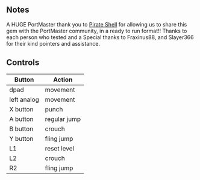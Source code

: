 ## Notes

A HUGE PortMaster thank you to [Pirate Shell](https://pirate-shell.itch.io/santas-surprise) for allowing us to share this gem with the PortMaster community, in a ready to run format!! Thanks to each person who tested and a Special thanks to Fraxinus88, and Slayer366 for their kind pointers and assistance.

## Controls

| Button | Action |
|--|--| 
|dpad|movement|
|left analog|movement|
|X button|punch|
|A button|regular jump|
|B button|crouch|
|Y button|fling jump|
|L1|reset level|
|L2|crouch|
|R2|fling jump|


